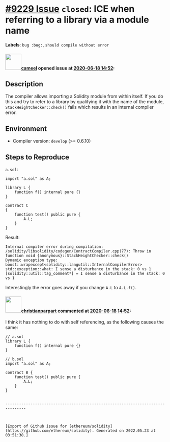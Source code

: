 # [\#9229 Issue](https://github.com/ethereum/solidity/issues/9229) `closed`: ICE when referring to a library via a module name
**Labels**: `bug :bug:`, `should compile without error`


#### <img src="https://avatars.githubusercontent.com/u/137030?v=4" width="50">[cameel](https://github.com/cameel) opened issue at [2020-06-18 14:52](https://github.com/ethereum/solidity/issues/9229):

##  Description
The compiler allows importing a Solidity module from within itself. If you do this and try to refer to a library by qualifying it with the name of the module, `StackHeightChecker::check()` fails which results in an internal compiler error.

## Environment
- Compiler version: `develop` (>= 0.6.10)

## Steps to Reproduce
`a.sol`:
``` solidity
import "a.sol" as A;

library L {
    function f() internal pure {}
}

contract C
{
    function test() public pure {
        A.L;
    }
}
```

Result:
```
Internal compiler error during compilation:
/solidity/libsolidity/codegen/ContractCompiler.cpp(77): Throw in function void {anonymous}::StackHeightChecker::check()
Dynamic exception type: boost::wrapexcept<solidity::langutil::InternalCompilerError>
std::exception::what: I sense a disturbance in the stack: 0 vs 1
[solidity::util::tag_comment*] = I sense a disturbance in the stack: 0 vs 1
```
Interestingly the error goes away if you change `A.L` to `A.L.f()`.

#### <img src="https://avatars.githubusercontent.com/u/56763?u=3e46099035fcc96e01be5297c24450bf40d92134&v=4" width="50">[christianparpart](https://github.com/christianparpart) commented at [2020-06-18 14:52](https://github.com/ethereum/solidity/issues/9229#issuecomment-703501241):

I think it has nothing to do with self referencing, as the following causes the same:

```solidity
// a.sol
library L {
    function f() internal pure {}
}
```

```solidity
// b.sol
import "a.sol" as A;

contract B {
    function test() public pure {
        A.L;
    }
}


-------------------------------------------------------------------------------



[Export of Github issue for [ethereum/solidity](https://github.com/ethereum/solidity). Generated on 2022.05.23 at 03:51:38.]

